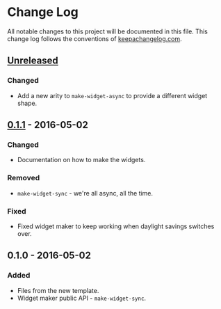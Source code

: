 # Change Log
All notable changes to this project will be documented in this file. This change log follows the conventions of [keepachangelog.com](http://keepachangelog.com/).

## [Unreleased]
### Changed
- Add a new arity to `make-widget-async` to provide a different widget shape.

## [0.1.1] - 2016-05-02
### Changed
- Documentation on how to make the widgets.

### Removed
- `make-widget-sync` - we're all async, all the time.

### Fixed
- Fixed widget maker to keep working when daylight savings switches over.

## 0.1.0 - 2016-05-02
### Added
- Files from the new template.
- Widget maker public API - `make-widget-sync`.

[Unreleased]: https://github.com/your-name/learning_clojure/compare/0.1.1...HEAD
[0.1.1]: https://github.com/your-name/learning_clojure/compare/0.1.0...0.1.1
